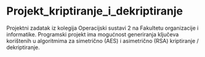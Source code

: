 # Projekt_kriptiranje_i_dekriptiranje
Projektni zadatak iz kolegija Operacijski sustavi 2 na Fakultetu organizacije i informatike. Programski projekt ima mogućnost generiranja ključeva korištenih u algoritmima za simetrično (AES) i asimetrično (RSA) kriptiranje / dekriptiranje.
